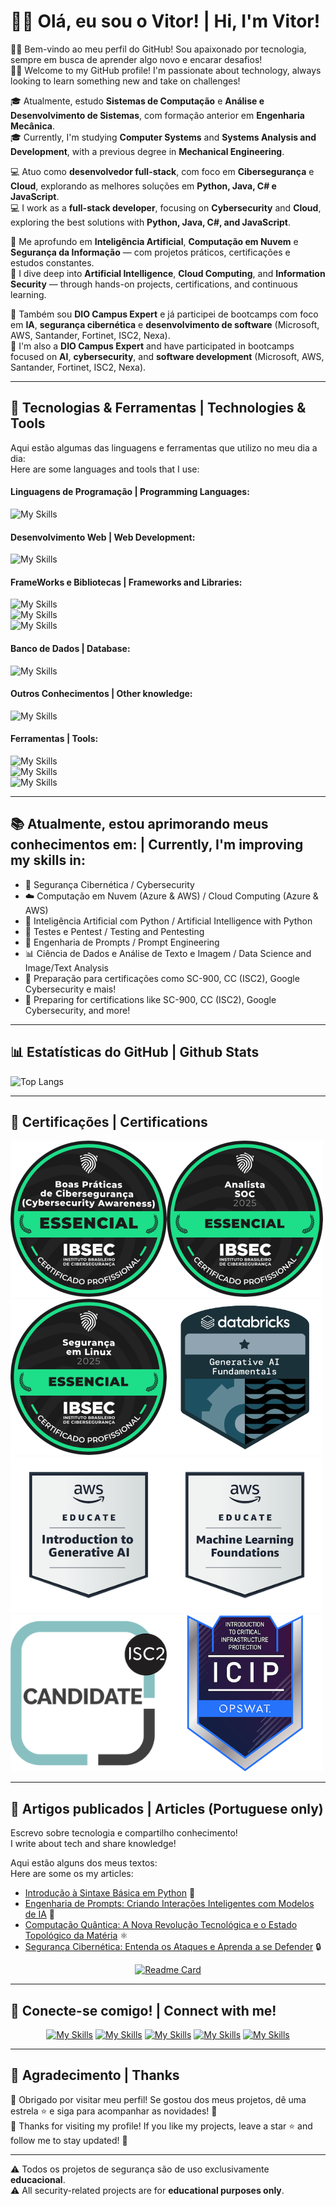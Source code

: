 # 👋🏻 Olá, eu sou o Vitor! | Hi, I'm Vitor!

✌🏻 Bem-vindo ao meu perfil do GitHub! Sou apaixonado por tecnologia, sempre em busca de aprender algo novo e encarar desafios!  
✌🏻 Welcome to my GitHub profile! I'm passionate about technology, always looking to learn something new and take on challenges!

🎓 Atualmente, estudo **Sistemas de Computação** e **Análise e Desenvolvimento de Sistemas**, com formação anterior em **Engenharia Mecânica**.  
🎓 Currently, I'm studying **Computer Systems** and **Systems Analysis and Development**, with a previous degree in **Mechanical Engineering**.

💻 Atuo como **desenvolvedor full-stack**, com foco em **Cibersegurança** e **Cloud**, explorando as melhores soluções em **Python, Java, C# e JavaScript**.  
💻 I work as a **full-stack developer**, focusing on **Cybersecurity** and **Cloud**, exploring the best solutions with **Python, Java, C#, and JavaScript**.

🧠 Me aprofundo em **Inteligência Artificial**, **Computação em Nuvem** e **Segurança da Informação** — com projetos práticos, certificações e estudos constantes.  
🧠 I dive deep into **Artificial Intelligence**, **Cloud Computing**, and **Information Security** — through hands-on projects, certifications, and continuous learning.

🚀 Também sou **DIO Campus Expert** e já participei de bootcamps com foco em **IA**, **segurança cibernética** e **desenvolvimento de software** (Microsoft, AWS, Santander, Fortinet, ISC2, Nexa).  
🚀 I'm also a **DIO Campus Expert** and have participated in bootcamps focused on **AI**, **cybersecurity**, and **software development** (Microsoft, AWS, Santander, Fortinet, ISC2, Nexa).

---

## 🔧 Tecnologias & Ferramentas | Technologies & Tools

Aqui estão algumas das linguagens e ferramentas que utilizo no meu dia a dia:  
Here are some languages and tools that I use:

#### Linguagens de Programação | Programming Languages:
![My Skills](https://go-skill-icons.vercel.app/api/icons?i=py,java,cs,js&titles=true)

#### Desenvolvimento Web | Web Development:
![My Skills](https://go-skill-icons.vercel.app/api/icons?i=html,css&titles=true)

#### FrameWorks e Bibliotecas | Frameworks and Libraries:
![My Skills](https://go-skill-icons.vercel.app/api/icons?i=bootstrap,react,angular,spring&titles=true)
<br>
![My Skills](https://go-skill-icons.vercel.app/api/icons?i=django,dotnet,pycharm,pytorch&titles=true)
<br>
![My Skills](https://go-skill-icons.vercel.app/api/icons?i=numpy,pandas,matplotlib,tensorflow&titles=true)

#### Banco de Dados | Database:
![My Skills](https://go-skill-icons.vercel.app/api/icons?i=mysql,sqlserver,postgresql,mongodb&titles=true)


#### Outros Conhecimentos | Other knowledge:
![My Skills](https://go-skill-icons.vercel.app/api/icons?i=azure,aws,kubernetes,docker&titles=true)

#### Ferramentas | Tools:
![My Skills](https://go-skill-icons.vercel.app/api/icons?i=vscode,windows,virtualbox,git&titles=true)
<br>
![My Skills](https://go-skill-icons.vercel.app/api/icons?i=githubcopilot,chatgpt,deepseek,markdown&titles=true)
<br>
![My Skills](https://go-skill-icons.vercel.app/api/icons?i=figma,canva,excel,word&titles=true)

---

## 📚 Atualmente, estou aprimorando meus conhecimentos em: | Currently, I'm improving my skills in:

- 🔐 Segurança Cibernética / Cybersecurity  
- ☁️ Computação em Nuvem (Azure & AWS) / Cloud Computing (Azure & AWS)  
- 🧠 Inteligência Artificial com Python / Artificial Intelligence with Python  
- 🧪 Testes e Pentest / Testing and Pentesting  
- 📝 Engenharia de Prompts / Prompt Engineering  
- 📊 Ciência de Dados e Análise de Texto e Imagem / Data Science and Image/Text Analysis  
- 🎯 Preparação para certificações como SC-900, CC (ISC2), Google Cybersecurity e mais!
- 🎯 Preparing for certifications like SC-900, CC (ISC2), Google Cybersecurity, and more!

---

## 📊 Estatísticas do GitHub | Github Stats

![Top Langs](https://github-readme-stats.vercel.app/api/top-langs/?username=vitorVBD&layout=pie&theme=radical&locale=pt-br&border_radius=20)

---

## 🏅 Certificações | Certifications

<img src="assets/cibersecurity-awareness-badge.png" width="250"><img src="assets/analista-soc-badge.png" width="250"><img src="assets/linux-security.png" width="250"><img src="assets/Generative-AI-Fundamentals.png" width="250"><img src="assets/aws-educate-introduction-to-generative-ai.png" width="250"><img src="assets/aws-educate-machine-learning-foundations.png" width="250"><img src="assets/isc2-candidate.png" width="250"><img src="assets/opswat-introduction-to-critical-infrastructure-protection-icip.png" width="250">

---

## 📝 Artigos publicados | Articles (Portuguese only)

Escrevo sobre tecnologia e compartilho conhecimento!  
I write about tech and share knowledge!

Aqui estão alguns dos meus textos:  
Here are some os my articles:

- [Introdução à Sintaxe Básica em Python](https://dio.me/articles/introducao-a-sintaxe-basica-em-python-db2d2fd355fd) 🐍
- [Engenharia de Prompts: Criando Interações Inteligentes com Modelos de IA](https://dio.me/articles/engenharia-de-prompts-criando-interacoes-inteligentes-com-modelos-de-ia-4acc437e73e6) 🤖
- [Computação Quântica: A Nova Revolução Tecnológica e o Estado Topológico da Matéria](https://dio.me/articles/computacao-quantica-a-proxima-revolucao-tecnologica-e-o-estado-topologico-da-materia-f8f82ac4224d) ⚛️
- [Segurança Cibernética: Entenda os Ataques e Aprenda a se Defender](https://dio.me/articles/seguranca-cibernetica-entenda-os-ataques-e-aprenda-a-se-defender-814fe668535b) 🔒

<div align="center">

[![Readme Card](https://github-readme-stats.vercel.app/api/pin/?username=vitorVBD&repo=tech-articles&theme=radical)](https://github.com/vitorVBD/tech-articles)

</div>

---

## 👥 Conecte-se comigo! | Connect with me!

<div align="center">

[![My Skills](https://go-skill-icons.vercel.app/api/icons?i=linkedin&titles=true)](https://www.linkedin.com/in/vitor-bittencourt-8ab27bbb/) [![My Skills](https://go-skill-icons.vercel.app/api/icons?i=instagram&titles=true)](https://www.instagram.com/vv_bittencourt/) [![My Skills](https://go-skill-icons.vercel.app/api/icons?i=outlook&titles=true)](mailto:vitor_bittencourt1998@hotmail.com) [![My Skills](https://go-skill-icons.vercel.app/api/icons?i=twitter&titles=true)](https://x.com/vv_bittencourt) [![My Skills](https://go-skill-icons.vercel.app/api/icons?i=github&titles=true)](https://github.com/vitorVBD)

</div>

---

## 🫰 Agradecimento | Thanks

🙏 Obrigado por visitar meu perfil! Se gostou dos meus projetos, dê uma estrela ⭐ e siga para acompanhar as novidades! 🚀  
🙏 Thanks for visiting my profile! If you like my projects, leave a star ⭐ and follow me to stay updated! 🚀

---

⚠️ Todos os projetos de segurança são de uso exclusivamente **educacional**.  
⚠️ All security-related projects are for **educational purposes only**.

